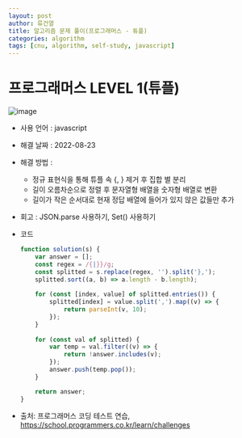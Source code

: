 ```yaml
---
layout: post
author: 류건열
title: 알고리즘 문제 풀이(프로그래머스 - 튜플)
categories: algorithm
tags: [cnu, algorithm, self-study, javascript]
---
```


# 프로그래머스 LEVEL 1(튜플)

  ![image](https://user-images.githubusercontent.com/34560965/186079369-b9c07e9b-4cb8-47fe-8cfe-0c943cecb086.png)

  - 사용 언어 : javascript

  - 해결 날짜 : 2022-08-23

  - 해결 방법 :

    - 정규 표현식을 통해 튜플 속 {, } 제거 후 집합 별 분리
    - 길이 오름차순으로 정렬 후 문자열형 배열을 숫자형 배열로 변환
    - 길이가 작은 순서대로 현재 정답 배열에 들어가 있지 않은 값들만 추가

  - 회고 : JSON.parse 사용하기, Set() 사용하기

  - 코드

    ```javascript
    function solution(s) {
        var answer = [];
        const regex = /{|}}/g;
        const splitted = s.replace(regex, '').split('},');
        splitted.sort((a, b) => a.length - b.length);
        
        for (const [index, value] of splitted.entries()) {
            splitted[index] = value.split(',').map((v) => {
                return parseInt(v, 10);
            });
        } 
        
        for (const val of splitted) {
            var temp = val.filter((v) => {
                return !answer.includes(v);
            });
            answer.push(temp.pop());
        }

        return answer;
    }
    ```
    
  - 출처: 프로그래머스 코딩 테스트 연습, https://school.programmers.co.kr/learn/challenges
